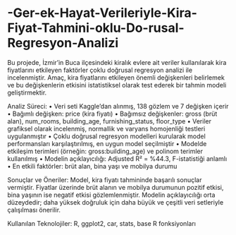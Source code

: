 # -Ger-ek-Hayat-Verileriyle-Kira-Fiyat-Tahmini-oklu-Do-rusal-Regresyon-Analizi
Bu projede, İzmir’in Buca ilçesindeki kiralık evlere ait veriler kullanılarak kira fiyatlarını etkileyen faktörler çoklu doğrusal regresyon analizi ile incelenmiştir. Amaç, kira fiyatlarını etkileyen önemli değişkenleri belirlemek ve bu değişkenlerin etkisini istatistiksel olarak test ederek bir tahmin modeli geliştirmektir.

Analiz Süreci:
 • Veri seti Kaggle’dan alınmış, 138 gözlem ve 7 değişken içerir
 • Bağımlı değişken: price (kira fiyatı)
 • Bağımsız değişkenler: gross (brüt alan), num_rooms, building_age, furnishing_status, floor_type
 • Veriler grafiksel olarak incelenmiş, normallik ve varyans homojenliği testleri uygulanmıştır
 • Çoklu doğrusal regresyon modelleri kurularak model performansları karşılaştırılmış, en uygun model seçilmiştir
 • Modelde etkileşim terimleri (örneğin: gross:building_age) ve polinom terimler kullanılmış
 • Modelin açıklayıcılığı: Adjusted R² = %44.3, F-istatistiği anlamlı
 • En etkili faktörler: brüt alan, bina yaşı ve mobilya durumu

Sonuçlar ve Öneriler:
Model, kira fiyatı tahmininde başarılı sonuçlar vermiştir. Fiyatlar üzerinde brüt alanın ve mobilya durumunun pozitif etkisi, bina yaşının ise negatif etkisi gözlemlenmiştir. Modelin açıklayıcılığı orta düzeydedir; daha yüksek doğruluk için daha büyük ve çeşitli veri setleriyle çalışılması önerilir.

Kullanılan Teknolojiler:
R, ggplot2, car, stats, base R fonksiyonları


